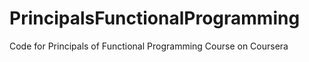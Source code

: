 PrincipalsFunctionalProgramming
===============================

Code for Principals of Functional Programming Course on Coursera
